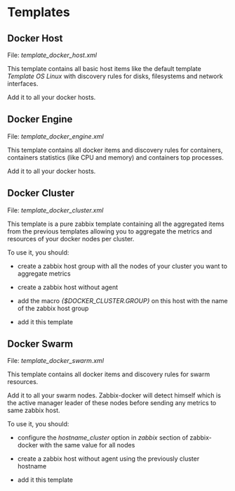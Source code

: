 # Templates

## Docker Host

File: *template_docker_host.xml*

This template contains all basic host items like the default template *Template OS Linux* with discovery rules
for disks, filesystems and network interfaces.
 
Add it to all your docker hosts.

## Docker Engine

File: *template_docker_engine.xml*

This template contains all docker items and discovery rules for containers, containers statistics (like CPU
and memory) and containers top processes.

Add it to all your docker hosts.

## Docker Cluster

File: *template_docker_cluster.xml*
 
This template is a pure zabbix template containing all the aggregated items from the previous templates allowing you to
aggregate the metrics and resources of your docker nodes per cluster.

To use it, you should:

- create a zabbix host group with all the nodes of your cluster you want to aggregate metrics

- create a zabbix host without agent

- add the macro *{$DOCKER_CLUSTER.GROUP}* on this host with the name of the zabbix host group

- add it this template

## Docker Swarm

File: *template_docker_swarm.xml*
 
This template contains all docker items and discovery rules for swarm resources. 

Add it to all your swarm nodes. Zabbix-docker will detect himself which is the active manager leader of these nodes 
before sending any metrics to same zabbix host.

To use it, you should:

- configure the *hostname_cluster* option in *zabbix* section of zabbix-docker with the same value for all nodes

- create a zabbix host without agent using the previously cluster hostname
 
- add it this template 
